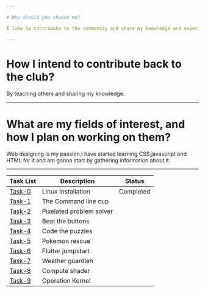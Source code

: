 ```yaml
---

# Why should you choose me?

I like to contribute to the community and share my knowledge and experience with them.I like to learn new things about open source.

---
```


# How I intend to contribute back to the club?

By teaching others and sharing my knowledge.

---

# What are my fields of interest, and how I plan on working on them?

Web designing is my passion,I have started learning CSS,javascript and HTML for it and am gonna start by gathering information about it.

---

| Task List | Description | Status |
| --------- | ------------| -------|
| [Task-0](https://github.com/Pranav-coder-yes/amfoss-tasks/tree/main/Task-00) | Linux Installation | Completed |
| [Task-1](https://github.com/Pranav-coder-yes/amfoss-tasks/tree/main/Task-01) | The Command line cup |  |
| [Task-2](https://github.com/Pranav-coder-yes/amfoss-tasks/tree/main/Task-02) | Pixelated problem solver |  |
| [Task-3](https://github.com/Pranav-coder-yes/amfoss-tasks/tree/main/Task-03) | Beat the buttons |  |
| [Task-4](https://github.com/Pranav-coder-yes/amfoss-tasks/tree/main/Task-04) | Code the puzzles |  |
| [Task-5](https://github.com/Pranav-coder-yes/amfoss-tasks/tree/main/Task-05) | Pokemon rescue |  | 
| [Task-6](https://github.com/Pranav-coder-yes/amfoss-tasks/tree/main/Task-06) | Flutter jumpstart |  |
| [Task-7](https://github.com/Pranav-coder-yes/amfoss-tasks/tree/main/Task-07) | Weather guardian |  |
| [Task-8](https://github.com/Pranav-coder-yes/amfoss-tasks/tree/main/Task-08) | Compute shader |  |
| [Task-9](https://github.com/Pranav-coder-yes/amfoss-tasks/tree/main/Task-09) | Operation Kernel |  |
